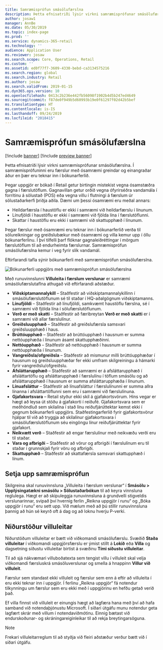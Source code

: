 ```yaml
---
title: Samræmisprófun smásölufærslna
description: Þetta efnisatriði lýsir virkni samræmisprófunar smásölufærslna í Dynamics 365 Retail.
author: josaw1
manager: AnnBe
ms.date: 05/30/2019
ms.topic: index-page
ms.prod: ''
ms.service: dynamics-365-retail
ms.technology: ''
audience: Application User
ms.reviewer: josaw
ms.search.scope: Core, Operations, Retail
ms.custom: ''
ms.assetid: ed0f77f7-3609-4330-bebd-ca3134575216
ms.search.region: global
ms.search.industry: Retail
ms.author: josaw
ms.search.validFrom: 2019-01-15
ms.dyn365.ops.version: 10
ms.openlocfilehash: 0413c2b236e442fb56098f1902b4d5b247ed4649
ms.sourcegitcommit: f87de0f949b5d60993b19e0f61297f02d42b5bef
ms.translationtype: HT
ms.contentlocale: is-IS
ms.lasthandoff: 09/24/2019
ms.locfileid: "2018415"
---
```

# <a name="retail-transaction-consistency-checker"></a>Samræmisprófun smásölufærslna


[!include [banner](includes/banner.md)]
[!include [preview banner](includes/preview-banner.md)]

Þetta efnisatriði lýsir virkni samræmisprófunar smásölufærslna. Í samræmisprófuninni eru færslur með ósamræmi greindar og einangraðar áður en þær eru teknar inn í bókunarferlið.

Þegar uppgjör er bókað í Retail getur birtingin mistekist vegna ósamstæðra gagna í færslutöflum. Gagnavillan getur orðið vegna ófyrirséðra vandamála í forritinu á sölustað (POS) eða vegna villu í flutningi á færslum úr sölustaðarkerfi þriðja aðila. Dæmi um þessi ósamræmi eru meðal annars: 

- Heildarfærsla í haustöflu er ekki í samræmi við heildarfærslu í línunum.
- Línufjöldi í haustöflu er ekki í samræmi við fjölda lína í færslutöflunni.
- Skattar í haustöflu eru ekki í samræmi við skattupphæð í línunum. 

Þegar færslur með ósamræmi eru teknar inn í bókunarferlið verða til sölureikningar og greiðslubækur með ósamræmi og villa kemur upp í öllu bókunarferlinu. Í því tilfelli þarf flóknar gagnaleiðréttingar í mörgum færslutöflum til að endurheimta færslurnar. Samræmisprófun smásölufærslna kemur í veg fyrir slík vandamál.

Eftirfarandi tafla sýnir bókunarferli með samræmisprófun smásölufærslna.

![Bókunarferli uppgjörs með samræmisprófun smásölufærslna](./media/validchecker.png "Bókunarferli uppgjörs með samræmisprófun smásölufærslna")

Með runuvinnslunni **Villuleita í færslum verslunar** er samræmi smásölufærslutaflna athugað við eftirfarandi aðstæður.

- **Viðskiptamannalykill** – Staðfestir að viðskiptamannalykillinn í smásölufærslutöflunum sé til staðar í HQ-aðalgögnum viðskiptamanns.
- **Línufjöldi** – Staðfestir að línufjöldi, samkvæmt haustöflu færslna, sé í samræmi við fjölda lína í sölufærslutöflunum.
- **Verð er með skatti** – Staðfestir að færibreytan **Verð er með skatti** er í samræmi við allar færslulínur.
- **Greiðsluupphæð** – Staðfestir að greiðslufærsla samsvari greiðsluupphæð í haus.
- **Brúttóupphæð** – Staðfestir að brúttóupphæð í hausnum er summa nettóupphæða í línunum ásamt skattupphæðinni.
- **Nettóupphæð** – Staðfestir að nettóupphæð í hausnum er summa nettóupphæða í línunum.
- **Vangreiðsla/ofgreiðsla** – Staðfestir að mismunur milli brúttóupphæðar í hausnum og greiðsluupphæðar fer ekki umfram skilgreiningu á hámarki fyrir vangreiðslu/ofgreiðslu.
- **Afsláttarupphæð** – Staðfestir að samræmi er á afsláttarupphæð í afsláttartöflu og afsláttarupphæð í færslulínu í töflum smásölu og að afsláttarupphæð í hausnum er summa afsláttarupphæða í línunum.
- **Línuafsláttur** – Staðfestir að línuafsláttur í færslulínunni er summa allra línanna í afsláttartöflunni sem eru í samræmi við færslulínuna.
- **Gjafakortsvara** – Retail styður ekki skil á gjafakortsvörum. Hins vegar er hægt að leysa út stöðu á gjafakorti í reiðufé. Gjafakortsvara sem er meðhöndluð sem skilalína í stað línu reiðufjárúttektar kemst ekki í gegnum bókunarferli uppgjörs. Staðfestingarferlið fyrir gjafakortsvörur hjálpar til við að tryggja að skilalínur gjafakortsvara í smásölufærslutöflunum séu eingöngu línur reiðufjárúttektar fyrir gjafakort.
- **Neikvætt verð** – Staðfestir að engar færslulínur með neikvæðu verði eru til staðar.
- **Vara og afbrigði** – Staðfestir að vörur og afbrigði í færslulínum eru til staðar í grunnskjali fyrir vöru og afbrigði.
- **Skattupphæð** – Staðfestir að skattafærsla samsvari skattupphæð í línum. 

## <a name="set-up-the-consistency-checker"></a>Setja upp samræmisprófun

Skilgreina skal runuvinnsluna „Villuleita í færslum verslunar“ í **Smásölu \> Upplýsingatækni smásölu \> Sölustaðarbókun** til að keyra vinnsluna reglulega. Hægt er að skipuleggja runuvinnsluna á grundvelli stigveldis verslunarinnar, svipað því hvernig ferlin „Reikna uppgjör í runu“ og „Bóka uppgjör í runu“ eru sett upp. Við mælum með að þú stillir runuvinnsluna þannig að hún sé keyrð oft á dag og að loknu hverju P-verki.

## <a name="results-of-validation-process"></a>Niðurstöður villuleitar

Niðurstöðum villuleitar er bætt við viðkomandi smásölufærslu. Svæðið **Staða villuleitar** í viðkomandi uppgjörsfærslu er ýmist stillt á **Lokið** eða **Villa** og dagsetning síðustu villuleitar birtist á svæðinu **Tími síðustu villuleitar**.

Til að sjá nákvæmari villuboðatexta sem tengist villu í villuleit skal velja viðkomandi færsluskrá smásöluverslunar og smella á hnappinn **Villur við villuleit**.

Færslur sem standast ekki villuleit og færslur sem enn á eftir að villuleita í eru ekki teknar inn í uppgjör. Í ferlinu „Reikna uppgjör“ fá notendur tilkynningu um færslur sem eru ekki með í uppgjörinu en hefðu getað verið það.

Ef villa finnst við villuleit er einungis hægt að lagfæra hana með því að hafa samband við notendaþjónustu Microsoft. Í síðari útgáfu munu notendur geta lagfært skrár með villum í notendaviðmótinu. Einnig bætast við endurskoðunar- og skráningareiginleikar til að rekja breytingarsöguna.

> [!NOTE]
> Frekari villuleitarreglum til að styðja við fleiri aðstæður verður bætt við í síðari útgáfu.
